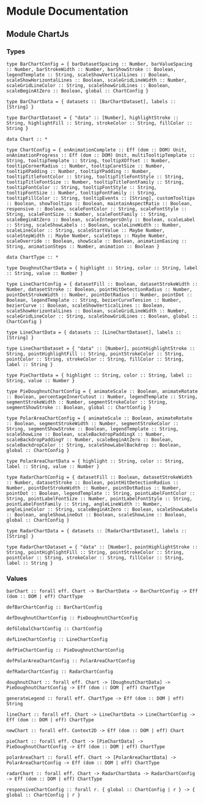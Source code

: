 # Module Documentation

## Module ChartJs

### Types

    type BarChartConfig = { barDatasetSpacing :: Number, barValueSpacing :: Number, barStrokeWidth :: Number, barShowStroke :: Boolean, legendTemplate :: String, scaleShowVerticalLines :: Boolean, scaleShowHorizontalLines :: Boolean, scaleGridLineWidth :: Number, scaleGridLineColor :: String, scaleShowGridLines :: Boolean, scaleBeginAtZero :: Boolean, global :: ChartConfig }

    type BarChartData = { datasets :: [BarChartDataset], labels :: [String] }

    type BarChartDataset = { "data" :: [Number], highlightStroke :: String, highlightFill :: String, strokeColor :: String, fillColor :: String }

    data Chart :: *

    type ChartConfig = { onAnimationComplete :: Eff (dom :: DOM) Unit, onAnimationProgress :: Eff (dom :: DOM) Unit, multiTooltipTemplate :: String, tooltipTemplate :: String, tooltipXOffset :: Number, tooltipCornerRadius :: Number, tooltipCaretSize :: Number, tooltipXPadding :: Number, tooltipYPadding :: Number, tooltipTitleFontColor :: String, tooltipTitleFontStyle :: String, tooltipTitleFontSize :: Number, tooltipTitleFontFamily :: String, tooltipFontColor :: String, tooltipFontStyle :: String, tooltipFontSize :: Number, tooltipFontFamily :: String, tooltipFillColor :: String, tooltipEvents :: [String], customTooltips :: Boolean, showTooltips :: Boolean, maintainAspectRatio :: Boolean, responsive :: Boolean, scaleFontColor :: String, scaleFontStyle :: String, scaleFontSize :: Number, scaleFontFamily :: String, scaleBeginAtZero :: Boolean, scaleIntegersOnly :: Boolean, scaleLabel :: String, scaleShowLabels :: Boolean, scaleLineWidth :: Number, scaleLineColor :: String, scaleStartValue :: Maybe Number, scaleStepWidth :: Maybe Number, scaleSteps :: Maybe Number, scaleOverride :: Boolean, showScale :: Boolean, animationEasing :: String, animationSteps :: Number, animation :: Boolean }

    data ChartType :: *

    type DoughnutChartData = { highlight :: String, color :: String, label :: String, value :: Number }

    type LineChartConfig = { datasetFill :: Boolean, datasetStrokeWidth :: Number, datasetStroke :: Boolean, pointHitDetectionRadius :: Number, pointDotStrokeWidth :: Number, pointDotRadius :: Number, pointDot :: Boolean, legendTemplate :: String, bezierCurveTension :: Number, bezierCurve :: Boolean, scaleShowVerticalLines :: Boolean, scaleShowHorizontalLines :: Boolean, scaleGridLineWidth :: Number, scaleGridLineColor :: String, scaleShowGridLines :: Boolean, global :: ChartConfig }

    type LineChartData = { datasets :: [LineChartDataset], labels :: [String] }

    type LineChartDataset = { "data" :: [Number], pointHighlightStroke :: String, pointHighlightFill :: String, pointStrokeColor :: String, pointColor :: String, strokeColor :: String, fillColor :: String, label :: String }

    type PieChartData = { highlight :: String, color :: String, label :: String, value :: Number }

    type PieDoughnutChartConfig = { animateScale :: Boolean, animateRotate :: Boolean, percentageInnerCutout :: Number, legendTemplate :: String, segmentStrokeWidth :: Number, segmentStrokeColor :: String, segmentShowStroke :: Boolean, global :: ChartConfig }

    type PolarAreaChartConfig = { animateScale :: Boolean, animateRotate :: Boolean, segmentStrokeWidth :: Number, segmentStrokeColor :: String, segmentShowStroke :: Boolean, legendTemplate :: String, scaleShowLine :: Boolean, scaleBackdropPaddingX :: Number, scaleBackdropPaddingY :: Number, scaleBeginAtZero :: Boolean, scaleBackdropColor :: String, scaleShowLabelBackdrop :: Boolean, global :: ChartConfig }

    type PolarAreaChartData = { highlight :: String, color :: String, label :: String, value :: Number }

    type RadarChartConfig = { datasetFill :: Boolean, datasetStrokeWidth :: Number, datasetStroke :: Boolean, pointHitDetectionRadius :: Number, pointDotStrokeWidth :: Number, pointDotRadius :: Number, pointDot :: Boolean, legendTemplate :: String, pointLabelFontColor :: String, pointLabelFontSize :: Number, pointLabelFontStyle :: String, pointLabelFontFamily :: String, angleLineWidth :: Number, angleLineColor :: String, scaleBeginAtZero :: Boolean, scaleShowLabels :: Boolean, angleShowLineOut :: Boolean, scaleShowLine :: Boolean, global :: ChartConfig }

    type RadarChartData = { datasets :: [RadarChartDataset], labels :: [String] }

    type RadarChartDataset = { "data" :: [Number], pointHighlightStroke :: String, pointHighlightFill :: String, pointStrokeColor :: String, pointColor :: String, strokeColor :: String, fillColor :: String, label :: String }


### Values

    barChart :: forall eff. Chart -> BarChartData -> BarChartConfig -> Eff (dom :: DOM | eff) ChartType

    defBarChartConfig :: BarChartConfig

    defDoughnutChartConfig :: PieDoughnutChartConfig

    defGlobalChartConfig :: ChartConfig

    defLineChartConfig :: LineChartConfig

    defPieChartConfig :: PieDoughnutChartConfig

    defPolarAreaChartConfig :: PolarAreaChartConfig

    defRadarChartConfig :: RadarChartConfig

    doughnutChart :: forall eff. Chart -> [DoughnutChartData] -> PieDoughnutChartConfig -> Eff (dom :: DOM | eff) ChartType

    generateLegend :: forall eff. ChartType -> Eff (dom :: DOM | eff) String

    lineChart :: forall eff. Chart -> LineChartData -> LineChartConfig -> Eff (dom :: DOM | eff) ChartType

    newChart :: forall eff. Context2D -> Eff (dom :: DOM | eff) Chart

    pieChart :: forall eff. Chart -> [PieChartData] -> PieDoughnutChartConfig -> Eff (dom :: DOM | eff) ChartType

    polarAreaChart :: forall eff. Chart -> [PolarAreaChartData] -> PolarAreaChartConfig -> Eff (dom :: DOM | eff) ChartType

    radarChart :: forall eff. Chart -> RadarChartData -> RadarChartConfig -> Eff (dom :: DOM | eff) ChartType

    responsiveChartConfig :: forall r. { global :: ChartConfig | r } -> { global :: ChartConfig | r }



